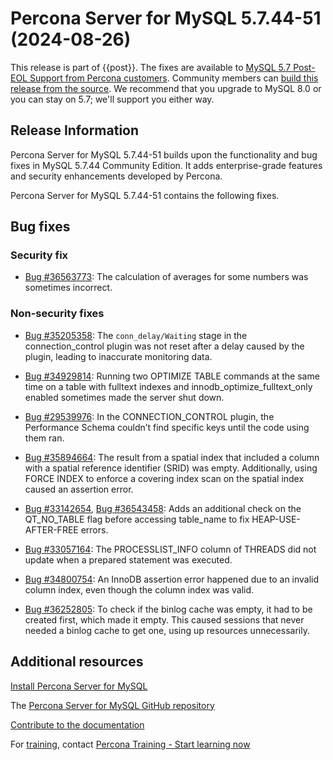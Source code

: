 # Percona Server for MySQL 5.7.44-51 (2024-08-26)

This release is part of {{post}}. The fixes are available to [MySQL 5.7 Post-EOL Support from Percona customers]. Community members can [build this release from the source]. We recommend that you upgrade to MySQL 8.0 or you can stay on 5.7; we'll support you either way.

## Release Information

Percona Server for MySQL 5.7.44-51 builds upon the functionality and bug fixes in MySQL 5.7.44 Community Edition. It adds enterprise-grade features and security enhancements developed by Percona.


Percona Server for MySQL 5.7.44-51 contains the following fixes.

## Bug fixes

### Security fix

* [Bug #36563773]: The calculation of averages for some numbers was sometimes incorrect.

### Non-security fixes

* [Bug #35205358]: The `conn_delay/Waiting` stage in the connection_control plugin was not reset after a delay caused by the plugin, leading to inaccurate monitoring data.

* [Bug #34929814]: Running two OPTIMIZE TABLE commands at the same time on a table with fulltext indexes and innodb_optimize_fulltext_only enabled sometimes made the server shut down.

* [Bug #29539976]: In the CONNECTION_CONTROL plugin, the Performance Schema couldn’t find specific keys until the code using them ran.

* [Bug #35894664]: The result from a spatial index that included a column with a spatial reference identifier (SRID) was empty. Additionally, using FORCE INDEX to enforce a covering index scan on the spatial index caused an assertion error.

* [Bug #33142654], [Bug #36543458]: Adds an additional check on the QT_NO_TABLE flag before accessing table_name to fix HEAP-USE-AFTER-FREE errors.

* [Bug #33057164]: The PROCESSLIST_INFO column of THREADS did not update when a prepared statement was executed.

* [Bug #34800754]: An InnoDB assertion error happened due to an invalid column index, even though the column index was valid.

* [Bug #36252805]: To check if the binlog cache was empty, it had to be created first, which made it empty. This caused sessions that never needed a binlog cache to get one, using up resources unnecessarily.

## Additional resources

[Install Percona Server for MySQL](https://www.percona.com/doc/percona-server/5.7/installation.html)

The [Percona Server for MySQL GitHub repository](https://github.com/percona/percona-server)

[Contribute to the documentation](https://github.com/percona/psmysql-docs/blob/8.0/contributing.md)

For [training](https://www.percona.com/training), contact [Percona Training - Start learning now](https://learn.percona.com/contact-me)


[MySQL 5.7 Post-EOL Support from Percona customers]: https://www.percona.com/post-mysql-5-7-eol-support

[build this release from the source]: ../installation/git-source-tree.md

[Bug #36563773]: https://github.com/mysql/mysql-server/commit/2f67801d010

[Bug #35205358]: https://github.com/mysql/mysql-server/commit/3fc9c6a63a2

[Bug #34929814]: https://github.com/mysql/mysql-server/commit/66cc7556964

[Bug #35894664]: https://github.com/mysql/mysql-server/commit/132b094b046

[Bug #33142654]: https://github.com/mysql/mysql-server/commit/227ffcd4dad

[Bug #36543458]: https://github.com/mysql/mysql-server/commit/76dd59535fb

[Bug #33057164]: https://github.com/mysql/mysql-server/commit/987fc9a5ea6

[Bug #34800754]: https://github.com/mysql/mysql-server/commit/c614f7c65b8

[Bug #36252805]: https://github.com/mysql/mysql-server/commit/fed401689c2

[Bug #29539976]: https://github.com/percona/percona-server/commit/29c2ef53acae5c374b23322e860b5c1f6f5a92b6